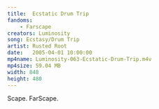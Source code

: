 ```yaml
---
title:  Ecstatic Drum Trip
fandoms:
    - Farscape
creators: Luminosity
song: Ecstasy/Drum Trip
artist: Rusted Root
date:   2005-04-01 10:00:00
mp4name: Luminosity-063-Ecstatic-Drum-Trip.m4v
mp4size: 59.04 MB
width: 848
height: 480
---
```


Scape. FarScape.
  